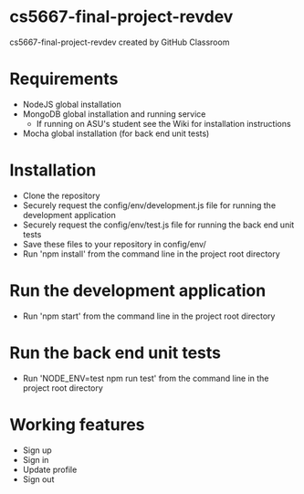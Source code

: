 # cs5667-final-project-revdev
cs5667-final-project-revdev created by GitHub Classroom

# Requirements
- NodeJS global installation
- MongoDB global installation and running service
  - If running on ASU's student see the Wiki for installation instructions
- Mocha global installation (for back end unit tests)

# Installation
- Clone the repository
- Securely request the config/env/development.js file for running the development application
- Securely request the config/env/test.js file for running the back end unit tests
- Save these files to your repository in config/env/
- Run 'npm install' from the command line in the project root directory

# Run the development application
- Run 'npm start' from the command line in the project root directory

# Run the back end unit tests
- Run 'NODE_ENV=test npm run test' from the command line in the project root directory

# Working features
- Sign up
- Sign in
- Update profile
- Sign out

